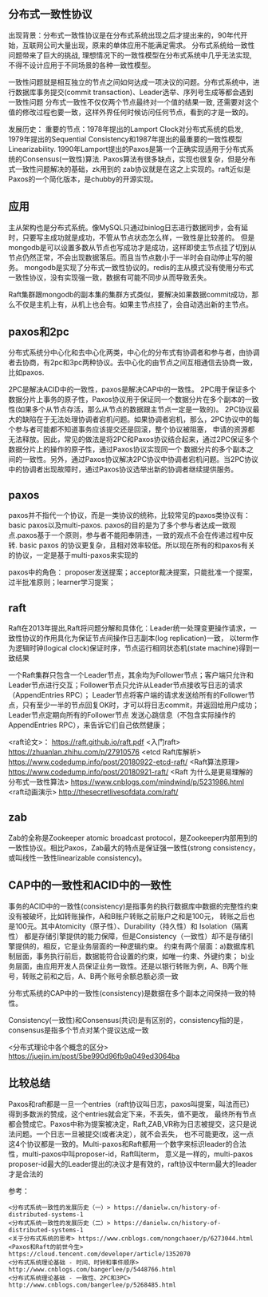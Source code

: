 ## 分布式一致性协议
出现背景：分布式一致性协议是在分布式系统出现之后才提出来的，90年代开始，互联网公司大量出现，原来的单体应用不能满足需求。
分布式系统给一致性问题带来了巨大的挑战, 理想情况下的一致性模型在分布式系统中几乎无法实现, 不得不设计应用于不同场景的各种一致性模型。


一致性问题就是相互独立的节点之间如何达成一项决议的问题。分布式系统中，进行数据库事务提交(commit transaction)、Leader选举、序列号生成等都会遇到一致性问题
分布式一致性不仅仅两个节点最终对一个值的结果一致, 还需要对这个值的修改过程也要一致，这样外界任何时候访问任何节点，看到的才是一致的。

发展历史：
重要的节点：1978年提出的Lamport Clock对分布式系统的启发, 1979年提出的Sequential Consistency和1987年提出的最重要的一致性模型Linearizability.
1990年Lamport提出的Paxos是第一个正确实现适用于分布式系统的Consensus(一致性)算法. Paxos算法有很多缺点，实现也很复杂，但是分布式一致性问题解决的基础，zk用到的
zab协议就是在这之上实现的。raft近似是Paxos的一个简化版本，是chubby的开源实现。


## 应用
主从架构也是分布式系统。像MySQL只通过binlog日志进行数据同步，会有延时，只要写主成功就是成功，不管从节点状态怎么样，一致性是比较差的。
但是mongodb是可以设置多数从节点也写成功才是成功，这样即使主节点挂了切到从节点仍然正常，不会出现数据落后。而且当节点数小于一半时会自动停止写的服务。 
mongodb是实现了分布式一致性协议的。redis的主从模式没有使用分布式一致性协议，没有实现强一致，数据有可能不同步从而导致丢失。

Raft集群跟mongodb的副本集的集群方式类似，要解决如果数据commit成功，那么不仅是主机上有，从机上也会有。如果主节点挂了，会自动选出新的主节点。


## paxos和2pc
分布式系统分中心化和去中心化两类，中心化的分布式有协调者和参与者，由协调者去协商，有2pc和3pc两种协议。去中心化的由节点之间互相通信去协商一致，比如paxos.

2PC是解决ACID中的一致性，paxos是解决CAP中的一致性。
2PC用于保证多个数据分片上事务的原子性，Paxos协议用于保证同一个数据分片在多个副本的一致性(如果多个从节点存活，那么从节点的数据跟主节点一定是一致的)。
2PC协议最大的缺陷在于无法处理协调者宕机问题。如果协调者宕机，那么，2PC协议中的每个参与者可能都不知道事务应该提交还是回滚，整个协议被阻塞，
申请的资源都无法释放。因此，常见的做法是将2PC和Paxos协议结合起来，通过2PC保证多个数据分片上的操作的原子性，通过Paxos协议实现同一个
数据分片的多个副本之间的一致性。另外，通过Paxos协议解决2PC协议中协调者宕机问题。当2PC协议中的协调者出现故障时，通过Paxos协议选举出新的协调者继续提供服务。


## paxos
paxos并不指代一个协议，而是一类协议的统称，比较常见的paxos类协议有：basic paxos以及multi-paxos. 
paxos的目的是为了多个参与者达成一致观点.paxos基于一个原则，参与者不能阳奉阴违，一致的观点不会在传递过程中反转.
basic paxos 的协议更复杂，且相对效率较低。所以现在所有的和paxos有关的协议，一定是基于multi-paxos来实现的

paxos中的角色： proposer发送提案；acceptor裁决提案，只能批准一个提案，过半批准原则；learner学习提案；

## raft
Raft在2013年提出,Raft将问题分解和具体化：Leader统一处理变更操作请求，一致性协议的作用具化为保证节点间操作日志副本(log replication)一致，
以term作为逻辑时钟(logical clock)保证时序，节点运行相同状态机(state machine)得到一致结果

一个Raft集群只包含一个Leader节点，其余均为Follower节点；客户端只允许和Leader节点进行交互；Follower节点只允许从Leader节点接收写日志的请求（AppendEntries RPC）；
Leader节点将客户端的请求发送给所有的Follower节点，只有至少一半的节点回复OK时，才可以将日志commit，并返回给用户成功；Leader节点定期向所有的Follower节点
发送心跳信息（不包含实际操作的 AppendEntries RPC），来告诉它们自己依然健康；


<raft论文>： https://raft.github.io/raft.pdf
<入门raft> https://zhuanlan.zhihu.com/p/27910576
<etcd Raft库解析> https://www.codedump.info/post/20180922-etcd-raft/
<Raft算法原理> https://www.codedump.info/post/20180921-raft/
<Raft 为什么是更易理解的分布式一致性算法> https://www.cnblogs.com/mindwind/p/5231986.html
<raft动画演示> http://thesecretlivesofdata.com/raft/

## zab
Zab的全称是Zookeeper atomic broadcast protocol，是Zookeeper内部用到的一致性协议。相比Paxos，Zab最大的特点是保证强一致性(strong consistency，或叫线性一致性linearizable consistency)。


## CAP中的一致性和ACID中的一致性
事务的ACID中的一致性(consistency)是指事务的执行数据库中数据的完整性约束没有被破坏，比如转账操作，A和B账户转账之前账户之和是100元，
转账之后也是100元。其中Atomicity（原子性）、Durability（持久性）和 Isolation（隔离性）
都是存储引擎提供的能力保障，但是Consistency（一致性）却不是存储引擎提供的，相反，它是业务层面的一种逻辑约束。
约束有两个层面：a)数据库机制层面，事务执行前后，数据能符合设置的约束，如唯一约束、外键约束；
b)业务层面，由应用开发人员保证业务一致性。还是以银行转账为例，A、B两个账号，转账之前和之后，A、B两个账号余额总额必须一致

分布式系统的CAP中的一致性(consistency)是数据在多个副本之间保持一致的特性。

Consistency(一致性)和Consensus(共识)是有区别的，consistency指的是， consensus是指多个节点对某个提议达成一致

<分布式理论中各个概念的区分> https://juejin.im/post/5be990d96fb9a049ed3064ba


## 比较总结
Paxos和raft都是一旦一个entries（raft协议叫日志，paxos叫提案，叫法而已）得到多数派的赞成，这个entries就会定下来，不丢失，值不更改，
最终所有节点都会赞成它。Paxos中称为提案被决定，Raft,ZAB,VR称为日志被提交，这只是说法问题。一个日志一旦被提交(或者决定），就不会丢失，
也不可能更改，这一点这4个协议都是一致的。Multi-paxos和Raft都用一个数字来标识leader的合法性，multi-paxos中叫proposer-id，Raft叫term，
意义是一样的，multi-paxos proposer-id最大的Leader提出的决议才是有效的，raft协议中term最大的leader才是合法的



参考：

    <分布式系统一致性的发展历史（一）> https://danielw.cn/history-of-distributed-systems-1
    <分布式系统一致性的发展历史（二）> https://danielw.cn/history-of-distributed-systems-1
    <关于分布式系统的思考> https://www.cnblogs.com/nongchaoer/p/6273044.html
    <Paxos和Raft的前世今生> https://cloud.tencent.com/developer/article/1352070
    <分布式系统理论基础 - 时间、时钟和事件顺序> http://www.cnblogs.com/bangerlee/p/5448766.html
    <分布式系统理论基础 - 一致性、2PC和3PC>  http://www.cnblogs.com/bangerlee/p/5268485.html